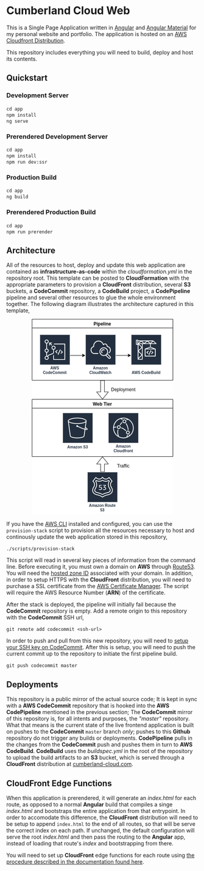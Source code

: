 # Cumberland Cloud Web

This is a Single Page Application written in [Angular](https://angular.io) and [Angular Material](https://material.angular.io/) for my personal website and portfolio. The application is hosted on an [AWS Cloudfront Distribution](https://docs.aws.amazon.com/AmazonCloudFront/latest/DeveloperGuide/Introduction.html).

This repository includes everything you will need to build, deploy and host its contents.

## Quickstart

### Development Server

```shell
cd app
npm install
ng serve
```

### Prerendered Development Server

```shell
cd app
npm install
npm run dev:ssr
```

### Production Build

```shell
cd app
ng build
```

### Prerendered Production Build

```shell
cd app
npm run prerender
```

## Architecture

All of the resources to host, deploy and update this web application are contained as **infrastructure-as-code** within the _cloudformation.yml_ in the repository root. This template can be posted to **CloudFormation** with the appropriate parameters to provision a **CloudFront** distribution, several **S3** buckets, a **CodeCommit** repository, a **CodeBuild** project, a **CodePipeline** pipeline and several other resources to glue the whole environment together. The following diagram illustrates the architecture captured in this template,

<p align="center">
    <img width="auto" height="auto" src="/docs/web_architecture.png">
</p>

If you have the [AWS CLI](https://docs.aws.amazon.com/cli/latest/userguide/cli-chap-configure.html) installed and configured, you can use the `provision-stack` script to provision all the resources necessary to host and continously update the web application stored in this repository,

```shell
./scripts/provision-stack
```

This script will read in several key pieces of information from the command line. Before executing it, you must own a domain on **AWS** through [Route53](https://docs.aws.amazon.com/Route53/latest/DeveloperGuide/domain-register.html). You will need the [hosted zone ID](https://docs.aws.amazon.com/Route53/latest/DeveloperGuide/ListInfoOnHostedZone.html) associated with your domain. In addition, in order to setup HTTPS with the **CloudFront** distribution, you will need to purchase a SSL certificate from the [AWS Certificate Manager](https://docs.aws.amazon.com/acm/latest/userguide/acm-overview.html). The script will require the AWS Resource Number (**ARN**) of the certificate.

After the stack is deployed, the pipeline will initially fail because the **CodeCommit** repository is empty. Add a remote origin to this repository with the **CodeCommit** SSH url,

```shell
git remote add codecommit <ssh-url>
```

In order to push and pull from this new repository, you will need to [setup your SSH key on CodeCommit](https://docs.aws.amazon.com/codecommit/latest/userguide/setting-up-ssh-unixes.html). After this is setup, you will need to push the current commit up to the repository to initiate the first pipeline build.

```shell
git push codecommit master
```

## Deployments

This repository is a public mirror of the actual source code; It is kept in sync with a **AWS CodeCommit** repository that is hooked into the **AWS CodePipeline** mentioned in the previous section; The **CodeCommit** mirror of this repository is, for all intents and purposes, the _"master"_ repository. What that means is the current state of the live frontend application is built on pushes to the **CodeCommit** `master` branch _only_; pushes to this **Github** repository do not trigger any builds or deployments. **CodePipeline** pulls in the changes from the **CodeCommit** push and pushes them in turn to **AWS CodeBuild**. **CodeBuild** uses the _buildspec.yml_ in the root of the repository to upload the build artifacts to an **S3** bucket, which is served through a **CloudFront** distribution at [cumberland-cloud.com](https://cumberland-cloud.com).

## CloudFront Edge Functions

When this application is prerendered, it will generate an _index.html_ for each route, as opposed to a normal **Angular** build that compiles a singe _index.html_ and bootstraps the entire application from that entrypoint. In order to accomodate this difference, the **CloudFront** distribution will need to be setup to append `index.html` to the end of all routes, so that will be serve the correct index on each path. If unchanged, the default configuration will serve the root _index.html_ and then pass the routing to the **Angular** app, instead of loading that route's _index_ and bootstrapping from there.

You will need to set up **CloudFront** edge functions for each route using [the procedure described in the documentation found here](https://docs.aws.amazon.com/AmazonCloudFront/latest/DeveloperGuide/example-function-add-index.html).
